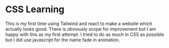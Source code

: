 # CSS Learning
 
 This is my first time using Tailwind and react to make a website which actually looks good. There is obviously scope for improvement but I am happy with this as my first attempt. I tried to do as much in CSS as possible but I did use javascript for the name fade in animation.
